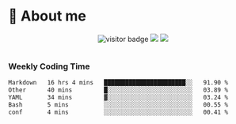 <!-- ![](https://youpai.roccoshi.top/img/20200804214216.png) -->

# 🧐 About me
 
<p align="center">
<img src="https://visitor-badge.laobi.icu/badge?page_id=Lincest.Lincest&title=hits" alt="visitor badge"/>
<a href="mailto:imroccoshi@gmail.com"><img src="https://img.shields.io/badge/gmail-imroccoshi%40gmail.com-red"></a>
<a href="https://blog.roccoshi.top"><img src="https://img.shields.io/badge/blog-roccoshi-green"></a>
</p>

<div align="center">
  <img src="https://github-readme-stats.vercel.app/api?username=Lincest&show_icons=true&count_private=true&show_owner=true" alt="">
   <!-- <img src="https://github-readme-stats.vercel.app/api/wakatime?username=Moreality&v=2" alt=""/> -->
</div>

### Weekly Coding Time

<!--START_SECTION:waka-->

```txt
Markdown   16 hrs 4 mins   ███████████████████████░░   91.90 %
Other      40 mins         █░░░░░░░░░░░░░░░░░░░░░░░░   03.89 %
YAML       34 mins         ▓░░░░░░░░░░░░░░░░░░░░░░░░   03.24 %
Bash       5 mins          ░░░░░░░░░░░░░░░░░░░░░░░░░   00.55 %
conf       4 mins          ░░░░░░░░░░░░░░░░░░░░░░░░░   00.41 %
```

<!--END_SECTION:waka-->


